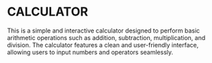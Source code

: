 # CALCULATOR
This is a simple and interactive calculator designed to perform basic arithmetic operations such as addition, subtraction, multiplication, and division. 
The calculator features a clean and user-friendly interface, allowing users to input numbers and operators seamlessly.
